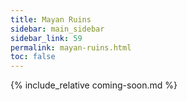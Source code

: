 ```yaml
---
title: Mayan Ruins
sidebar: main_sidebar
sidebar_link: 59
permalink: mayan-ruins.html
toc: false
---
```


{% include_relative coming-soon.md %}